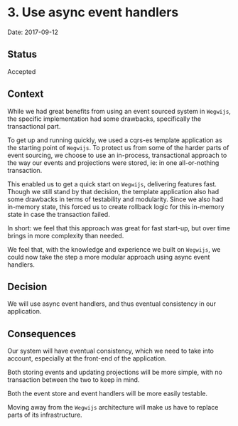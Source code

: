 # 3. Use async event handlers

Date: 2017-09-12

## Status

Accepted

## Context

While we had great benefits from using an event sourced system in `Wegwijs`, the specific implementation had some drawbacks, specifically the transactional part.

To get up and running quickly, we used a cqrs-es template application as the starting point of `Wegwijs`. To protect us from some of the harder parts of event sourcing, we choose to use an in-process, transactional approach to the way our events and projections were stored, ie: in one all-or-nothing transaction.

This enabled us to get a quick start on `Wegwijs`, delivering features fast. Though we still stand by that decision, the template application also had some drawbacks in terms of testability and modularity. Since we also had in-memory state, this forced us to create rollback logic for this in-memory state in case the transaction failed.

In short: we feel that this approach was great for fast start-up, but over time brings in more complexity than needed.

We feel that, with the knowledge and experience we built on `Wegwijs`, we could now take the step a more modular approach using async event handlers.

## Decision

We will use async event handlers, and thus eventual consistency in our application.

## Consequences

Our system will have eventual consistency, which we need to take into account, especially at the front-end of the application.

Both storing events and updating projections will be more simple, with no transaction between the two to keep in mind.

Both the event store and event handlers will be more easily testable.

Moving away from the `Wegwijs` architecture will make us have to replace parts of its infrastructure.
